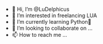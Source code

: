 - 👋 Hi, I’m @LuDelphicus
- 👀 I’m interested in freelancing LUA
- 🌱 I’m currently learning Python🐍 
- 💞️ I’m looking to collaborate on ...
- 📫 How to reach me ...

<!---
LuDelphicus/LuDelphicus is a ✨ special ✨ repository because its `README.md` (this file) appears on your GitHub profile.
You can click the Preview link to take a look at your changes.
--->
